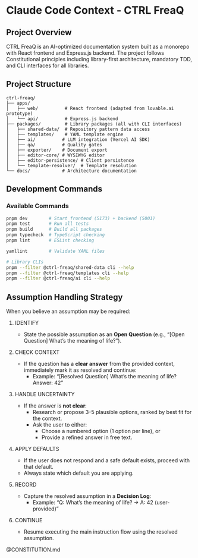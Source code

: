 # Claude Code Context - CTRL FreaQ

## Project Overview

CTRL FreaQ is an AI-optimized documentation system built as a monorepo with
React frontend and Express.js backend. The project follows Constitutional
principles including library-first architecture, mandatory TDD, and CLI
interfaces for all libraries.

## Project Structure

```
ctrl-freaq/
├── apps/
│   ├── web/          # React frontend (adapted from lovable.ai prototype)
│   └── api/          # Express.js backend
├── packages/         # Library packages (all with CLI interfaces)
│   ├── shared-data/  # Repository pattern data access
│   ├── templates/    # YAML template engine
│   ├── ai/          # LLM integration (Vercel AI SDK)
│   ├── qa/          # Quality gates
│   ├── exporter/    # Document export
│   ├── editor-core/ # WYSIWYG editor
│   ├── editor-persistence/ # Client persistence
│   └── template-resolver/  # Template resolution
└── docs/            # Architecture documentation
```

## Development Commands

### Available Commands

```bash
pnpm dev        # Start frontend (5173) + backend (5001)
pnpm test       # Run all tests
pnpm build      # Build all packages
pnpm typecheck  # TypeScript checking
pnpm lint       # ESLint checking

yamllint        # Validate YAML files

# Library CLIs
pnpm --filter @ctrl-freaq/shared-data cli --help
pnpm --filter @ctrl-freaq/templates cli --help
pnpm --filter @ctrl-freaq/ai cli --help
```

## Assumption Handling Strategy

When you believe an assumption may be required:

1. IDENTIFY
   - State the possible assumption as an **Open Question** (e.g., “[Open
     Question] What’s the meaning of life?”).

2. CHECK CONTEXT
   - If the question has a **clear answer** from the provided context,
     immediately mark it as resolved and continue:
     - Example: “[Resolved Question] What’s the meaning of life? Answer: 42”

3. HANDLE UNCERTAINTY
   - If the answer is **not clear**:
     - Research or propose 3–5 plausible options, ranked by best fit for the
       context.
     - Ask the user to either:
       - Choose a numbered option (1 option per line), or
       - Provide a refined answer in free text.

4. APPLY DEFAULTS
   - If the user does not respond and a safe default exists, proceed with that
     default.
   - Always state which default you are applying.

5. RECORD
   - Capture the resolved assumption in a **Decision Log**:
     - Example: “Q: What’s the meaning of life? → A: 42 (user-provided)”

6. CONTINUE
   - Resume executing the main instruction flow using the resolved assumption.

@CONSTITUTION.md
